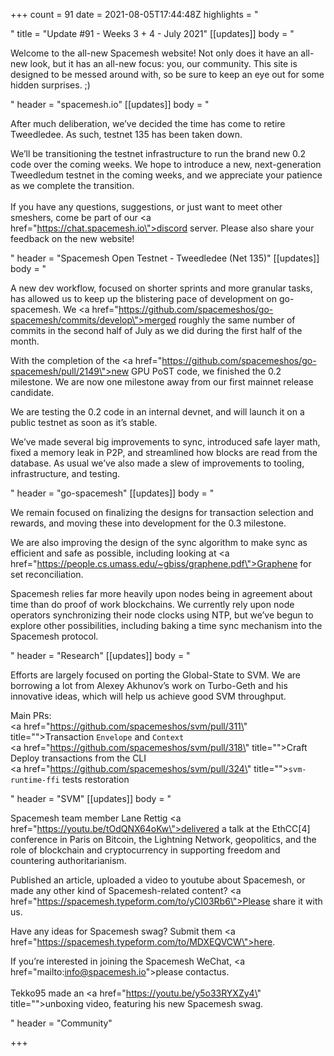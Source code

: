 +++
count = 91
date = 2021-08-05T17:44:48Z
highlights = "<p></p>"
title = "Update #91 - Weeks 3 + 4 - July 2021"
[[updates]]
body = "<p>Welcome to the all-new Spacemesh website! Not only does it have an all-new look, but it has an all-new focus: you, our community. This site is designed to be messed around with, so be sure to keep an eye out for some hidden surprises. ;)</p>"
header = "spacemesh.io"
[[updates]]
body = "<p>After much deliberation, we’ve decided the time has come to retire Tweedledee. As such, testnet 135 has been taken down.</p><p>We’ll be transitioning the testnet infrastructure to run the brand new 0.2 code over the coming weeks. We hope to introduce a new, next-generation Tweedledum testnet in the coming weeks, and we appreciate your patience as we complete the transition.<br><br>If you have any questions, suggestions, or just want to meet other smeshers, come be part of our <a href=\"https://chat.spacemesh.io\">discord server</a>. Please also share your feedback on the new website!</p>"
header = "Spacemesh Open Testnet - Tweedledee (Net 135)"
[[updates]]
body = "<p>A new dev workflow, focused on shorter sprints and more granular tasks, has allowed us to keep up the blistering pace of development on go-spacemesh. We <a href=\"https://github.com/spacemeshos/go-spacemesh/commits/develop\">merged roughly the same number of commits</a> in the second half of July as we did during the first half of the month.</p><p>With the completion of the <a href=\"https://github.com/spacemeshos/go-spacemesh/pull/2149\">new GPU PoST code</a>, we finished the 0.2 milestone. We are now one milestone away from our first mainnet release candidate.</p><p>We are testing the 0.2 code in an internal devnet, and will launch it on a public testnet as soon as it’s stable.</p><p>We’ve made several big improvements to sync, introduced safe layer math, fixed a memory leak in P2P, and streamlined how blocks are read from the database. As usual we’ve also made a slew of improvements to tooling, infrastructure, and testing.</p>"
header = "go-spacemesh"
[[updates]]
body = "<p>We remain focused on finalizing the designs for transaction selection and rewards, and moving these into development for the 0.3 milestone.</p><p>We are also improving the design of the sync algorithm to make sync as efficient and safe as possible, including looking at <a href=\"https://people.cs.umass.edu/~gbiss/graphene.pdf\">Graphene</a> for set reconciliation.</p><p>Spacemesh relies far more heavily upon nodes being in agreement about time than do proof of work blockchains. We currently rely upon node operators synchronizing their node clocks using NTP, but we’ve begun to explore other possibilities, including baking a time sync mechanism into the Spacemesh protocol.</p>"
header = "Research"
[[updates]]
body = "<p>Efforts are largely focused on porting the Global-State to SVM. We are borrowing a lot from Alexey Akhunov’s work on Turbo-Geth and his innovative ideas, which will help us achieve good SVM throughput.</p><p>Main PRs:<br><a href=\"https://github.com/spacemeshos/svm/pull/311\" title=\"\">Transaction `Envelope` and `Context`</a><br><a href=\"https://github.com/spacemeshos/svm/pull/318\" title=\"\">Craft Deploy transactions from the CLI</a><br><a href=\"https://github.com/spacemeshos/svm/pull/324\" title=\"\">`svm-runtime-ffi` tests restoration</a></p>"
header = "SVM"
[[updates]]
body = "<p>Spacemesh team member Lane Rettig <a href=\"https://youtu.be/tOdQNX64oKw\">delivered a talk</a> at the EthCC[4] conference in Paris on Bitcoin, the Lightning Network, geopolitics, and the role of blockchain and cryptocurrency in supporting freedom and countering authoritarianism.</p><p>Published an article, uploaded a video to youtube about Spacemesh, or made any other kind of Spacemesh-related content? <a href=\"https://spacemesh.typeform.com/to/yCI03Rb6\">Please share it with us</a>.</p><p>Have any ideas for Spacemesh swag? Submit them <a href=\"https://spacemesh.typeform.com/to/MDXEQVCW\">here</a>.</p><p>If you’re interested in joining the Spacemesh WeChat, <a href=\"mailto:info@spacemesh.io\">please contactus</a>.<br><br>Tekko95 made an <a href=\"https://youtu.be/y5o33RYXZy4\" title=\"\">unboxing video</a>, featuring his new Spacemesh swag.</p>"
header = "Community"

+++
